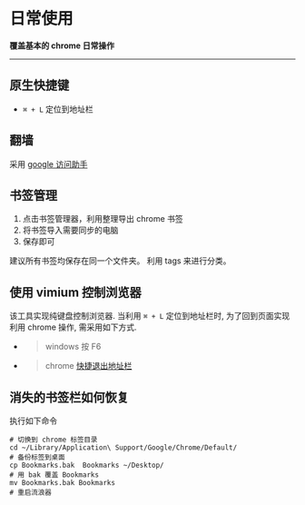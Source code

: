 日常使用
===

**覆盖基本的 chrome 日常操作**

----

## 原生快捷键
* `⌘ + L` 定位到地址栏

## 翻墙
采用 [google 访问助手](http://www.ggfwzs.com/)

## 书签管理
1. 点击书签管理器，利用整理导出 chrome 书签
2. 将书签导入需要同步的电脑
3. 保存即可

建议所有书签均保存在同一个文件夹。
利用 tags 来进行分类。

## 使用 vimium 控制浏览器
该工具实现纯键盘控制浏览器.
当利用 `⌘ + L` 定位到地址栏时,
为了回到页面实现利用 chrome 操作,
需采用如下方式.

* > windows 
   按 F6
* > chrome
[快捷退出地址栏](http://xavierchow.github.io/2016/03/07/vimium-leave-address-bar/)


## 消失的书签栏如何恢复
执行如下命令

```shell
# 切换到 chrome 标签目录
cd ~/Library/Application\ Support/Google/Chrome/Default/
# 备份标签到桌面
cp Bookmarks.bak  Bookmarks ~/Desktop/
# 用 bak 覆盖 Bookmarks
mv Bookmarks.bak Bookmarks
# 重启流浪器
```
